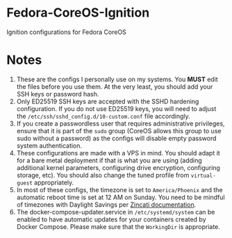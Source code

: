 # Fedora-CoreOS-Ignition
Ignition configurations for Fedora CoreOS<br />

# Notes
1. These are the configs I personally use on my systems. You **MUST** edit the files before you use them. At the very least, you should add your SSH keys or password hash.<br />
2. Only ED25519 SSH keys are accepted with the SSHD hardening configuration. If you do not use ED25519 keys, you will need to adjust the `/etc/ssh/sshd_config.d/10-custom.conf` file accordingly.
3. If you create a passwordless user that requires administrative privileges, ensure that it is part of the `sudo` group (CoreOS allows this group to use sudo without a password) as the configs will disable empty password system authentication.
4. These configurations are made with a VPS in mind. You should adapt it for a bare metal deployment if that is what you are using (adding additional kernel parameters, configuring drive encryption, configuring storage, etc). You should also change the tuned profile from `virtual-guest` appropriately.
5. In most of these configs, the timezone is set to `America/Phoenix` and the automatic reboot time is set at 12 AM on Sunday. You need to be mindful of timezones with Daylight Savings per [Zincati documentation](https://coreos.github.io/zincati/usage/updates-strategy/).
6. The docker-compose-updater.service in `/etc/systemd/system` can be enabled to have automatic updates for your containers created by Docker Compose. Please make sure that the `WorkingDir` is appropriate.